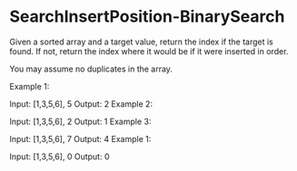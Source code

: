 # SearchInsertPosition-BinarySearch
Given a sorted array and a target value, return the index if the target is found. If not, return  the index where it would be if it were inserted in order.

 You may assume no duplicates in the array.

 Example 1:

 Input: [1,3,5,6], 5
 Output: 2
 Example 2:

 Input: [1,3,5,6], 2
 Output: 1
 Example 3:

 Input: [1,3,5,6], 7
 Output: 4
 Example 1:

 Input: [1,3,5,6], 0
 Output: 0
